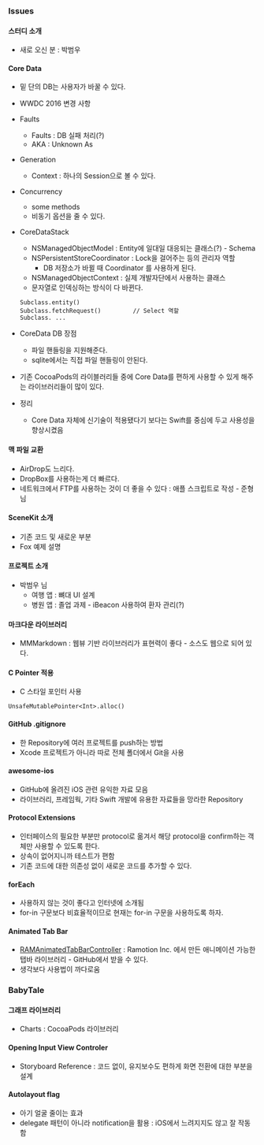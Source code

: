 ### Issues

#### 스터디 소개

* 새로 오신 분 : 박범우

#### Core Data

* 밑 단의 DB는 사용자가 바꿀 수 있다.
* WWDC 2016 변경 사항
* Faults
	* Faults : DB 실패 처리(?) 
	* AKA : Unknown As 
* Generation
	* Context : 하나의 Session으로 볼 수 있다.
* Concurrency
	* some methods 
	* 비동기 옵션을 줄 수 있다.
* CoreDataStack
	* NSManagedObjectModel : Entity에 일대일 대응되는 클래스(?) - Schema
	* NSPersistentStoreCoordinator : Lock을 걸어주는 등의 관리자 역할
		* DB 저장소가 바뀔 때 Coordinator 를 사용하게 된다.
	* NSManagedObjectContext : 실제 개발자단에서 사용하는 클래스

	- 문자열로 인덱싱하는 방식이 다 바뀐다.
	
	```
	Subclass.entity()
	Subclass.fetchRequest() 		// Select 역할
	Subclass. ...
	```

* CoreData DB 장점 
	* 파일 핸들링을 지원해준다. 
	* sqlite에서는 직접 파일 핸들링이 안된다.

* 기존 CocoaPods의 라이블러리들 중에 Core Data를 편하게 사용할 수 있게 해주는 라이브러리들이 많이 있다.

* 정리
	* Core Data 자체에 신기술이 적용됐다기 보다는 Swift를 중심에 두고 사용성을 향상시켰음 	
#### 맥 파일 교환

* AirDrop도 느리다.
* DropBox를 사용하는게 더 빠르다.
* 네트워크에서 FTP를 사용하는 것이 더 좋을 수 있다 : 애플 스크립트로 작성 - 준형님
	
#### SceneKit 소개

* 기존 코드 및 새로운 부분 
* Fox 예제 설명

#### 프로젝트 소개

* 박범우 님
	* 여행 앱 : 뼈대 UI 설계
	* 병원 앱 : 졸업 과제 - iBeacon 사용하여 환자 관리(?)

#### 마크다운 라이브러리

* MMMarkdown : 웹뷰 기반 라이브러리가 표현력이 좋다 - 소스도 웹으로 되어 있다.
	
#### C Pointer 적용

* C 스타일 포인터 사용

```
UnsafeMutablePointer<Int>.alloc()
```

#### GitHub .gitignore

* 한 Repository에 여러 프로젝트를 push하는 방법
* Xcode 프로젝트가 아니라 따로 전체 폴더에서 Git을 사용

#### awesome-ios

* GitHub에 올려진 iOS 관련 유익한 자료 모음
* 라이브러리, 프레임웍, 기타 Swift 개발에 유용한 자료들을 망라한 Repository

#### Protocol Extensions

* 인터페이스의 필요한 부분만 protocol로 옮겨서 해당 protocol을 confirm하는 객체만 사용할 수 있도록 한다.
* 상속이 없어지니까 테스트가 편함
* 기존 코드에 대한 의존성 없이 새로운 코드를 추가할 수 있다.

#### forEach

* 사용하지 않는 것이 좋다고 인터넷에 소개됨
* for-in 구문보다 비효율적이므로 현재는 for-in 구문을 사용하도록 하자.

#### Animated Tab Bar

* [RAMAnimatedTabBarController](https://github.com/xho95/animated-tab-bar) : Ramotion Inc. 에서 만든 애니메이션 가능한 탭바 라이브러리 - GitHub에서 받을 수 있다.
* 생각보다 사용법이 까다로움
	
### BabyTale

#### 그래프 라이브러리

* Charts : CocoaPods 라이브러리

#### Opening Input View Controler

* Storyboard Reference : 코드 없이, 유지보수도 편하게 화면 전환에 대한 부분을 설계

#### Autolayout flag

* 아기 얼굴 줄이는 효과
* delegate 패턴이 아니라 notification을 활용 : iOS에서 느려지지도 않고 잘 작동함



